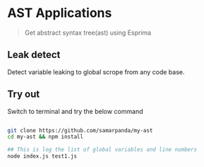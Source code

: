 # AST Applications

> Get abstract syntax tree(ast) using Esprima


## Leak detect

Detect variable leaking to global scrope from any code base.

## Try out

Switch to terminal and try the below command

```sh

git clone https://github.com/samarpanda/my-ast
cd my-ast && npm install

## This is log the list of global variables and line numbers
node index.js test1.js

```
